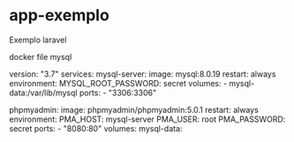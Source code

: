 # app-exemplo
Exemplo laravel


docker file mysql

version: "3.7"
services:
  mysql-server:
    image: mysql:8.0.19
    restart: always
    environment:
      MYSQL_ROOT_PASSWORD: secret
    volumes:
      - mysql-data:/var/lib/mysql
    ports:
      - "3306:3306"
   
  phpmyadmin:
    image: phpmyadmin/phpmyadmin:5.0.1
    restart: always
    environment:
      PMA_HOST: mysql-server
      PMA_USER: root
      PMA_PASSWORD: secret
    ports:
      - "8080:80"
volumes:
  mysql-data:
